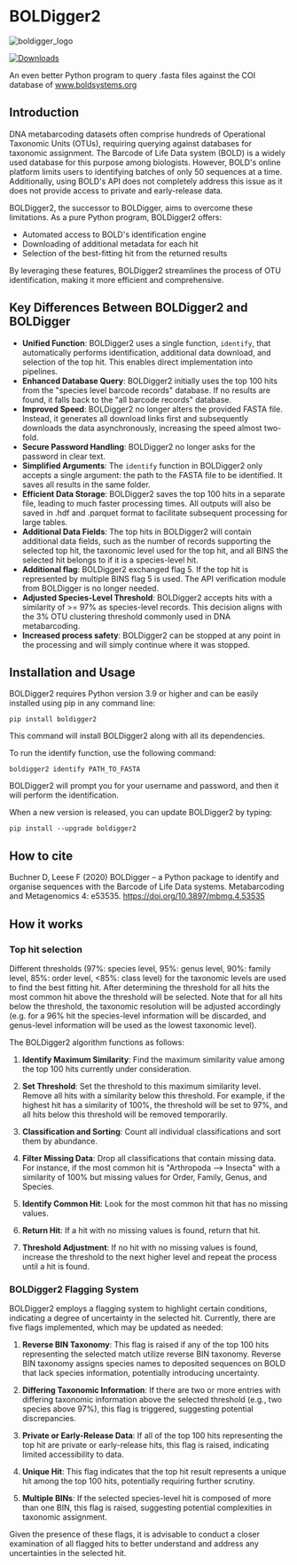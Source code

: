 # BOLDigger2
![boldigger_logo](https://github.com/DominikBuchner/BOLDigger2/assets/38790188/0cb8ac93-139d-47df-9d78-380d76dd0033)

[![Downloads](https://pepy.tech/badge/boldigger2)](https://pepy.tech/project/boldigger2)

An even better Python program to query .fasta files against the COI database of www.boldsystems.org

## Introduction
DNA metabarcoding datasets often comprise hundreds of Operational Taxonomic Units (OTUs), requiring querying against databases for taxonomic assignment. The Barcode of Life Data system (BOLD) is a widely used database for this purpose among biologists. However, BOLD's online platform limits users to identifying batches of only 50 sequences at a time. Additionally, using BOLD's API does not completely address this issue as it does not provide access to private and early-release data.

BOLDigger2, the successor to BOLDigger, aims to overcome these limitations. As a pure Python program, BOLDigger2 offers:

- Automated access to BOLD's identification engine
- Downloading of additional metadata for each hit
- Selection of the best-fitting hit from the returned results

By leveraging these features, BOLDigger2 streamlines the process of OTU identification, making it more efficient and comprehensive.

## Key Differences Between BOLDigger2 and BOLDigger

- **Unified Function**: BOLDigger2 uses a single function, `identify`, that automatically performs identification, additional data download, and selection of the top hit. This enables direct implementation into pipelines.
- **Enhanced Database Query**: BOLDigger2 initially uses the top 100 hits from the "species level barcode records" database. If no results are found, it falls back to the "all barcode records" database.
- **Improved Speed**: BOLDigger2 no longer alters the provided FASTA file. Instead, it generates all download links first and subsequently downloads the data asynchronously, increasing the speed almost two-fold.
- **Secure Password Handling**: BOLDigger2 no longer asks for the password in clear text.
- **Simplified Arguments**: The `identify` function in BOLDigger2 only accepts a single argument: the path to the FASTA file to be identified. It saves all results in the same folder.
- **Efficient Data Storage**: BOLDigger2 saves the top 100 hits in a separate file, leading to much faster processing times. All outputs will also be saved in .hdf and .parquet format to facilitate subsequent processing for large tables.
- **Additional Data Fields**: The top hits in BOLDigger2 will contain additional data fields, such as the number of records supporting the selected top hit, the taxonomic level used for the top hit, and all BINS the selected hit belongs to if it is a species-level hit.
- **Additional flag**: BOLDigger2 exchanged flag 5. If the top hit is represented by multiple BINS flag 5 is used. The API verification module from BOLDigger is no longer needed.
- **Adjusted Species-Level Threshold**: BOLDigger2 accepts hits with a similarity of >= 97% as species-level records. This decision aligns with the 3% OTU clustering threshold commonly used in DNA metabarcoding.
- **Increased process safety**: BOLDigger2 can be stopped at any point in the processing and will simply continue where it was stopped.

## Installation and Usage

BOLDigger2 requires Python version 3.9 or higher and can be easily installed using pip in any command line:

`pip install boldigger2`

This command will install BOLDigger2 along with all its dependencies.

To run the identify function, use the following command:

`boldigger2 identify PATH_TO_FASTA`

BOLDigger2 will prompt you for your username and password, and then it will perform the identification.

When a new version is released, you can update BOLDigger2 by typing:

`pip install --upgrade boldigger2`

## How to cite

Buchner D, Leese F (2020) BOLDigger – a Python package to identify and organise sequences with the Barcode of Life Data systems. Metabarcoding and Metagenomics 4: e53535. https://doi.org/10.3897/mbmg.4.53535


## How it works

### Top hit selection

Different thresholds (97%: species level, 95%: genus level, 90%: family level, 85%: order level, <85%: class level) for the taxonomic levels are used to find the best fitting hit. After determining the threshold for all hits the most common hit above the threshold will be selected. Note that for all hits below the threshold, the taxonomic resolution will be adjusted accordingly (e.g. for a 96% hit the species-level information will be discarded, and genus-level information will be used as the lowest taxonomic level).

The BOLDigger2 algorithm functions as follows:

1. **Identify Maximum Similarity**: Find the maximum similarity value among the top 100 hits currently under consideration.
   
2. **Set Threshold**: Set the threshold to this maximum similarity level. Remove all hits with a similarity below this threshold. For example, if the highest hit has a similarity of 100%, the threshold will be set to 97%, and all hits below this threshold will be removed temporarily.

3. **Classification and Sorting**: Count all individual classifications and sort them by abundance.

4. **Filter Missing Data**: Drop all classifications that contain missing data. For instance, if the most common hit is "Arthropoda --> Insecta" with a similarity of 100% but missing values for Order, Family, Genus, and Species.

5. **Identify Common Hit**: Look for the most common hit that has no missing values.

6. **Return Hit**: If a hit with no missing values is found, return that hit.

7. **Threshold Adjustment**: If no hit with no missing values is found, increase the threshold to the next higher level and repeat the process until a hit is found.


### BOLDigger2 Flagging System

BOLDigger2 employs a flagging system to highlight certain conditions, indicating a degree of uncertainty in the selected hit. Currently, there are five flags implemented, which may be updated as needed:

1. **Reverse BIN Taxonomy**: This flag is raised if any of the top 100 hits representing the selected match utilize reverse BIN taxonomy. Reverse BIN taxonomy assigns species names to deposited sequences on BOLD that lack species information, potentially introducing uncertainty.

2. **Differing Taxonomic Information**: If there are two or more entries with differing taxonomic information above the selected threshold (e.g., two species above 97%), this flag is triggered, suggesting potential discrepancies.

3. **Private or Early-Release Data**: If all of the top 100 hits representing the top hit are private or early-release hits, this flag is raised, indicating limited accessibility to data.

4. **Unique Hit**: This flag indicates that the top hit result represents a unique hit among the top 100 hits, potentially requiring further scrutiny.

5. **Multiple BINs**: If the selected species-level hit is composed of more than one BIN, this flag is raised, suggesting potential complexities in taxonomic assignment.

Given the presence of these flags, it is advisable to conduct a closer examination of all flagged hits to better understand and address any uncertainties in the selected hit.

